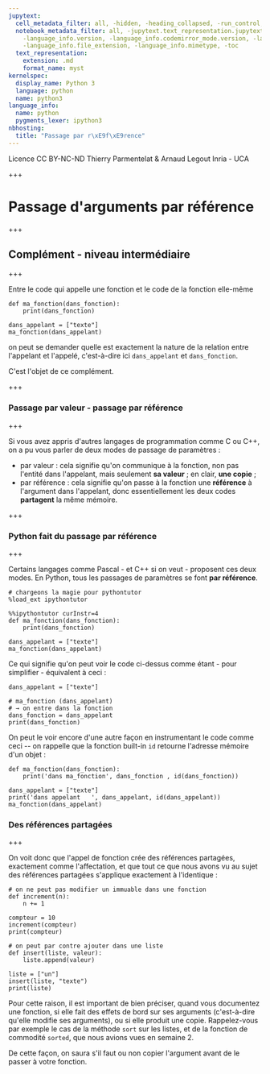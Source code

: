 ```yaml
---
jupytext:
  cell_metadata_filter: all, -hidden, -heading_collapsed, -run_control, -trusted
  notebook_metadata_filter: all, -jupytext.text_representation.jupytext_version, -jupytext.text_representation.format_version,
    -language_info.version, -language_info.codemirror_mode.version, -language_info.codemirror_mode,
    -language_info.file_extension, -language_info.mimetype, -toc
  text_representation:
    extension: .md
    format_name: myst
kernelspec:
  display_name: Python 3
  language: python
  name: python3
language_info:
  name: python
  pygments_lexer: ipython3
nbhosting:
  title: "Passage par r\xE9f\xE9rence"
---
```


<div class="licence">
<span>Licence CC BY-NC-ND</span>
<span>Thierry Parmentelat &amp; Arnaud Legout</span>
<span>Inria - UCA</span>
</div>

+++

# Passage d'arguments par référence

+++

## Complément - niveau intermédiaire

+++

Entre le code qui appelle une fonction et le code de la fonction elle-même

```{code-cell} ipython3
def ma_fonction(dans_fonction):
    print(dans_fonction)
    
dans_appelant = ["texte"]
ma_fonction(dans_appelant)
```

on peut se demander quelle est exactement la nature de la relation entre l'appelant et l'appelé, c'est-à-dire ici `dans_appelant` et `dans_fonction`. 

C'est l'objet de ce complément.

+++

### Passage par valeur - passage par référence

+++

Si vous avez appris d'autres langages de programmation comme C ou C++, on a pu vous parler de deux modes de passage de paramètres :

 * par valeur : cela signifie qu'on communique à la fonction, non pas l'entité dans l'appelant, mais seulement **sa valeur** ; en clair, **une copie** ;
 * par référence : cela signifie qu'on passe à la fonction une **référence** à l'argument dans l'appelant, donc essentiellement les deux codes **partagent** la même mémoire.

+++

### Python fait du passage par référence

+++

Certains langages comme Pascal - et C++ si on veut - proposent ces deux modes. En Python, tous les passages de paramètres se font **par référence**.

```{code-cell} ipython3
# chargeons la magie pour pythontutor
%load_ext ipythontutor
```

```{code-cell} ipython3
%%ipythontutor curInstr=4
def ma_fonction(dans_fonction):
    print(dans_fonction)
    
dans_appelant = ["texte"]
ma_fonction(dans_appelant)
```

Ce qui signifie qu'on peut voir le code ci-dessus comme étant - pour simplifier - équivalent à ceci :

```{code-cell} ipython3
dans_appelant = ["texte"]

# ma_fonction (dans_appelant)
# → on entre dans la fonction
dans_fonction = dans_appelant
print(dans_fonction)
```

On peut le voir encore d'une autre façon en instrumentant le code comme ceci -- on rappelle que la fonction built-in `id` retourne l'adresse mémoire d'un objet :

```{code-cell} ipython3
def ma_fonction(dans_fonction):
    print('dans ma_fonction', dans_fonction , id(dans_fonction))
    
dans_appelant = ["texte"]
print('dans appelant   ', dans_appelant, id(dans_appelant))
ma_fonction(dans_appelant)
```

### Des références partagées

+++

On voit donc que l'appel de fonction crée des références partagées, exactement comme l'affectation, et que tout ce que nous avons vu au sujet des références partagées s'applique exactement à l'identique :

```{code-cell} ipython3
# on ne peut pas modifier un immuable dans une fonction
def increment(n):
    n += 1

compteur = 10
increment(compteur)
print(compteur)
```

```{code-cell} ipython3
# on peut par contre ajouter dans une liste
def insert(liste, valeur):
    liste.append(valeur)
    
liste = ["un"]
insert(liste, "texte")
print(liste)
```

Pour cette raison, il est important de bien préciser, quand vous documentez une fonction, si elle fait des effets de bord sur ses arguments (c'est-à-dire qu'elle modifie ses arguments), ou si elle produit une copie. Rappelez-vous par exemple le cas de la méthode `sort` sur les listes, et de la fonction de commodité `sorted`, que nous avions vues en semaine 2.

De cette façon, on saura s'il faut ou non copier l'argument avant de le passer à votre fonction.
